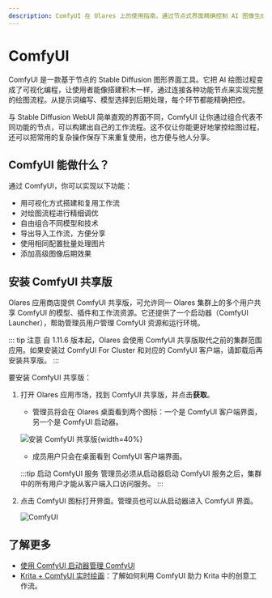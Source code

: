 ```yaml
---
description: ComfyUI 在 Olares 上的使用指南，通过节点式界面精确控制 AI 图像生成过程，创建可重用的工作流程。
---
```

# ComfyUI

ComfyUI 是一款基于节点的 Stable Diffusion 图形界面工具。它把 AI 绘图过程变成了可视化编程，让使用者能像搭建积木一样，通过连接各种功能节点来实现完整的绘图流程。从提示词编写、模型选择到后期处理，每个环节都能精确把控。

与 Stable Diffusion WebUI 简单直观的界面不同，ComfyUI 让你通过组合代表不同功能的节点，可以构建出自己的工作流程。这不仅让你能更好地掌控绘图过程，还可以把常用的复杂操作保存下来重复使用，也方便与他人分享。

## ComfyUI 能做什么？
通过 ComfyUI，你可以实现以下功能：
  
* 用可视化方式搭建和复用工作流
* 对绘图流程进行精细调优
* 自由组合不同模型和技术
* 导出导入工作流，方便分享
* 使用相同配置批量处理图片
* 添加高级图像后期效果

## 安装 ComfyUI 共享版
Olares 应用商店提供 ComfyUI 共享版，可允许同一 Olares 集群上的多个用户共享 ComfyUI 的模型、插件和工作流资源。它还提供了一个启动器（ComfyUI Launcher），帮助管理员用户管理 ComfyUI 资源和运行环境。

::: tip 注意
自 1.11.6 版本起，Olares 会使用 ComfyUI 共享版取代之前的集群范围应用。如果安装过 ComfyUI For Cluster 和对应的 ComfyUI 客户端，请卸载后再安装共享版。
::: 

要安装 ComfyUI 共享版：

1. 打开 Olares 应用市场，找到 ComfyUI 共享版，并点击**获取**。

   - 管理员将会在 Olares 桌面看到两个图标：一个是 ComfyUI 客户端界面，另一个是 ComfyUI 启动器。

    ![安装 ComfyUI 共享版](/images/manual/use-cases/install-comfyui.png){width=40%}

   - 成员用户只会在桌面看到 ComfyUI 客户端界面。

    :::tip 启动 ComfyUI 服务
    管理员必须从启动器启动 ComfyUI 服务之后，集群中的所有用户才能从客户端入口访问服务。
    :::

2. 点击 ComfyUI 图标打开界面。管理员也可以从启动器进入 ComfyUI 界面。

    ![ComfyUI](/images/manual/use-cases/comfyui.png#bordered)

## 了解更多

- [使用 ComfyUI 启动器管理 ComfyUI](comfyui-launcher.md)
- [Krita + ComfyUI 实时绘画](comfyui-for-krita.md)：了解如何利用 ComfyUI 助力 Krita 中的创意工作流。